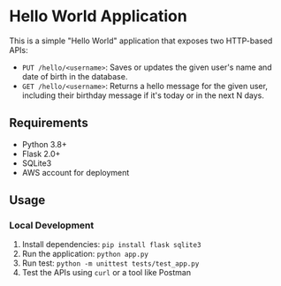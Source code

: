 Hello World Application
=======================

This is a simple "Hello World" application that exposes two HTTP-based APIs:

* `PUT /hello/<username>`: Saves or updates the given user's name and date of birth in the database.
* `GET /hello/<username>`: Returns a hello message for the given user, including their birthday message if it's today or in the next N days.

Requirements
------------

* Python 3.8+
* Flask 2.0+
* SQLite3
* AWS account for deployment

Usage
-----

### Local Development

1. Install dependencies: `pip install flask sqlite3`
2. Run the application: `python app.py`
3. Run test: `python -m unittest tests/test_app.py`
3. Test the APIs using `curl` or a tool like Postman

